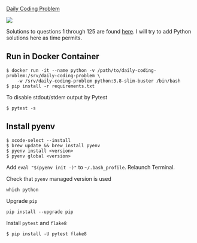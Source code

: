 [Daily Coding Problem](https://www.dailycodingproblem.com/)

[![](https://github.com/asarkar/daily-coding-problem/workflows/CI/badge.svg)](https://github.com/asarkar/daily-coding-problem/actions)

Solutions to questions 1 through 125 are found [here](https://github.com/asarkar/coding-interview). I will try to add
Python solutions here as time permits.

## Run in Docker Container

```
$ docker run -it --name python -v /path/to/daily-coding-problem:/srv/daily-coding-problem \
    -w /srv/daily-coding-problem python:3.8-slim-buster /bin/bash
$ pip install -r requirements.txt
```

To disable stdout/stderr output by Pytest

```
$ pytest -s
```

## Install pyenv

```
$ xcode-select --install
$ brew update && brew install pyenv
$ pyenv install <version>
$ pyenv global <version>
```

Add `eval "$(pyenv init -)"` to `~/.bash_profile`. Relaunch Terminal.

Check that `pyenv` managed version is used

```
which python
```

Upgrade `pip`

```
pip install --upgrade pip
```

Install `pytest` and `flake8`
 
 ```
$ pip install -U pytest flake8
 ```